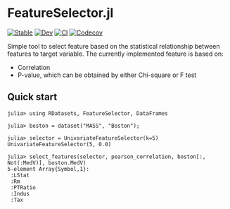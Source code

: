 # FeatureSelector.jl

[![Stable](https://img.shields.io/badge/docs-stable-blue.svg)](https://darrencl.github.io/FeatureSelector.jl/stable)
[![Dev](https://img.shields.io/badge/docs-dev-blue.svg)](https://darrencl.github.io/FeatureSelector.jl/dev)
[![CI](https://github.com/darrencl/FeatureSelector.jl/workflows/CI/badge.svg)](https://github.com/darrencl/FeatureSelector.jl/actions?query=workflow%3ACI)
[![Codecov](https://codecov.io/gh/darrencl/FeatureSelector.jl/branch/master/graph/badge.svg)](https://codecov.io/gh/darrencl/FeatureSelector.jl)

Simple tool to select feature based on the statistical relationship between features to target variable. The currently implemented feature is based on:

* Correlation
* P-value, which can be obtained by either Chi-square or F test

## Quick start

```
julia> using RDatasets, FeatureSelector, DataFrames

julia> boston = dataset("MASS", "Boston");

julia> selector = UnivariateFeatureSelector(k=5)
UnivariateFeatureSelector(5, 0.0)

julia> select_features(selector, pearson_correlation, boston[:, Not(:MedV)], boston.MedV)
5-element Array{Symbol,1}:
 :LStat
 :Rm
 :PTRatio
 :Indus
 :Tax
```